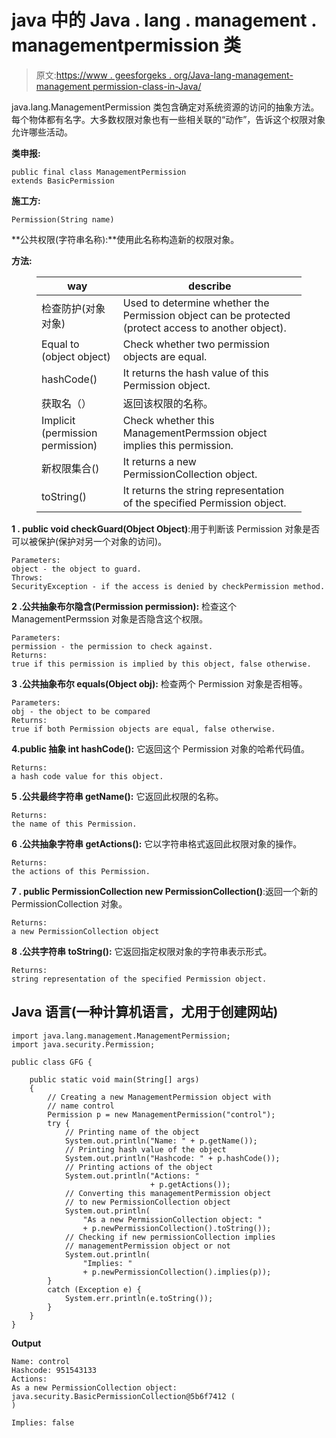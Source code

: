 # java 中的 Java . lang . management . managementpermission 类

> 原文:[https://www . geesforgeks . org/Java-lang-management-management permission-class-in-Java/](https://www.geeksforgeeks.org/java-lang-management-managementpermission-class-in-java/)

java.lang.ManagementPermission 类包含确定对系统资源的访问的抽象方法。每个物体都有名字。大多数权限对象也有一些相关联的“动作”，告诉这个权限对象允许哪些活动。

**类申报:**

```
public final class ManagementPermission
extends BasicPermission
```

**施工方:**

```
Permission(String name)
```

**公共权限(字符串名称):**使用此名称构造新的权限对象。

**方法:**

<figure class="table">

| way | describe |
| --- | --- |
| 检查防护(对象对象) | Used to determine whether the Permission object can be protected (protect access to another object). |
| Equal to (object object) | Check whether two permission objects are equal. |
| hashCode() | It returns the hash value of this Permission object. |
| 获取名（） | 返回该权限的名称。 |
| Implicit (permission permission) | Check whether this ManagementPermssion object implies this permission. |
| 新权限集合() | It returns a new PermissionCollection object. |
| toString() | It returns the string representation of the specified Permission object. |

</figure>

**1 . public void checkGuard(Object Object)**:用于判断该 Permission 对象是否可以被保护(保护对另一个对象的访问)。

```
Parameters:
object - the object to guard.
Throws:
SecurityException - if the access is denied by checkPermission method.
```

**2 .公共抽象布尔隐含(Permission permission):** 检查这个 ManagementPermssion 对象是否隐含这个权限。

```
Parameters:
permission - the permission to check against.
Returns:
true if this permission is implied by this object, false otherwise.
```

**3 .公共抽象布尔 equals(Object obj):** 检查两个 Permission 对象是否相等。

```
Parameters:
obj - the object to be compared
Returns:
true if both Permission objects are equal, false otherwise.
```

**4.public 抽象 int hashCode():** 它返回这个 Permission 对象的哈希代码值。

```
Returns:
a hash code value for this object.
```

**5 .公共最终字符串 getName():** 它返回此权限的名称。

```
Returns:
the name of this Permission.
```

**6 .公共抽象字符串 getActions():** 它以字符串格式返回此权限对象的操作。

```
Returns:
the actions of this Permission.
```

**7 . public PermissionCollection new PermissionCollection()**:返回一个新的 PermissionCollection 对象。

```
Returns:
a new PermissionCollection object
```

**8 .公共字符串 toString():** 它返回指定权限对象的字符串表示形式。

```
Returns:
string representation of the specified Permission object.
```

## Java 语言(一种计算机语言，尤用于创建网站)

```
import java.lang.management.ManagementPermission;
import java.security.Permission;

public class GFG {

    public static void main(String[] args)
    {
        // Creating a new ManagementPermission object with
        // name control
        Permission p = new ManagementPermission("control");
        try {
            // Printing name of the object
            System.out.println("Name: " + p.getName());
            // Printing hash value of the object
            System.out.println("Hashcode: " + p.hashCode());
            // Printing actions of the object
            System.out.println("Actions: "
                               + p.getActions());
            // Converting this managementPermission object
            // to new PermissionCollection object
            System.out.println(
                "As a new PermissionCollection object: "
                + p.newPermissionCollection().toString());
            // Checking if new permissionCollection implies
            // managementPermission object or not
            System.out.println(
                "Implies: "
                + p.newPermissionCollection().implies(p));
        }
        catch (Exception e) {
            System.err.println(e.toString());
        }
    }
}
```

**Output**

```
Name: control
Hashcode: 951543133
Actions: 
As a new PermissionCollection object: java.security.BasicPermissionCollection@5b6f7412 (
)

Implies: false

```
